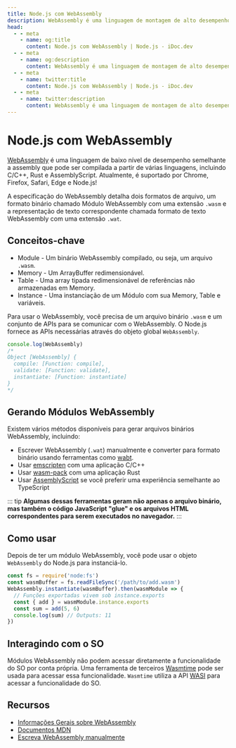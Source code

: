 ```yaml
---
title: Node.js com WebAssembly
description: WebAssembly é uma linguagem de montagem de alto desempenho que pode ser compilada a partir de vários idiomas, incluindo C/C++, Rust e AssemblyScript. O Node.js fornece as APIs necessárias por meio do objeto WebAssembly global para se comunicar com WebAssembly.
head:
  - - meta
    - name: og:title
      content: Node.js com WebAssembly | Node.js - iDoc.dev
  - - meta
    - name: og:description
      content: WebAssembly é uma linguagem de montagem de alto desempenho que pode ser compilada a partir de vários idiomas, incluindo C/C++, Rust e AssemblyScript. O Node.js fornece as APIs necessárias por meio do objeto WebAssembly global para se comunicar com WebAssembly.
  - - meta
    - name: twitter:title
      content: Node.js com WebAssembly | Node.js - iDoc.dev
  - - meta
    - name: twitter:description
      content: WebAssembly é uma linguagem de montagem de alto desempenho que pode ser compilada a partir de vários idiomas, incluindo C/C++, Rust e AssemblyScript. O Node.js fornece as APIs necessárias por meio do objeto WebAssembly global para se comunicar com WebAssembly.
---
```



# Node.js com WebAssembly

[WebAssembly](https://webassembly.org/) é uma linguagem de baixo nível de desempenho semelhante a assembly que pode ser compilada a partir de várias linguagens, incluindo C/C++, Rust e AssemblyScript. Atualmente, é suportado por Chrome, Firefox, Safari, Edge e Node.js!

A especificação do WebAssembly detalha dois formatos de arquivo, um formato binário chamado Módulo WebAssembly com uma extensão `.wasm` e a representação de texto correspondente chamada formato de texto WebAssembly com uma extensão `.wat`.

## Conceitos-chave

- Module - Um binário WebAssembly compilado, ou seja, um arquivo `.wasm`.
- Memory - Um ArrayBuffer redimensionável.
- Table - Uma array tipada redimensionável de referências não armazenadas em Memory.
- Instance - Uma instanciação de um Módulo com sua Memory, Table e variáveis.

Para usar o WebAssembly, você precisa de um arquivo binário `.wasm` e um conjunto de APIs para se comunicar com o WebAssembly. O Node.js fornece as APIs necessárias através do objeto global `WebAssembly`.

```javascript
console.log(WebAssembly)
/*
Object [WebAssembly] {
  compile: [Function: compile],
  validate: [Function: validate],
  instantiate: [Function: instantiate]
}
*/
```

## Gerando Módulos WebAssembly

Existem vários métodos disponíveis para gerar arquivos binários WebAssembly, incluindo:

- Escrever WebAssembly (`.wat`) manualmente e converter para formato binário usando ferramentas como [wabt](https://github.com/WebAssembly/wabt).
- Usar [emscripten](https://github.com/emscripten-core/emscripten) com uma aplicação C/C++
- Usar [wasm-pack](https://github.com/rustwasm/wasm-pack) com uma aplicação Rust
- Usar [AssemblyScript](https://github.com/AssemblyScript/assemblyscript) se você preferir uma experiência semelhante ao TypeScript

::: tip
**Algumas dessas ferramentas geram não apenas o arquivo binário, mas também o código JavaScript "glue" e os arquivos HTML correspondentes para serem executados no navegador.**
:::

## Como usar

Depois de ter um módulo WebAssembly, você pode usar o objeto `WebAssembly` do Node.js para instanciá-lo.

```javascript
const fs = require('node:fs')
const wasmBuffer = fs.readFileSync('/path/to/add.wasm')
WebAssembly.instantiate(wasmBuffer).then(wasmModule => {
  // Funções exportadas vivem sob instance.exports
  const { add } = wasmModule.instance.exports
  const sum = add(5, 6)
  console.log(sum) // Outputs: 11
})
```


## Interagindo com o SO

Módulos WebAssembly não podem acessar diretamente a funcionalidade do SO por conta própria. Uma ferramenta de terceiros [Wasmtime](https://github.com/bytecodealliance/wasmtime) pode ser usada para acessar essa funcionalidade. `Wasmtime` utiliza a API [WASI](https://github.com/WebAssembly/WASI) para acessar a funcionalidade do SO.

## Recursos

- [Informações Gerais sobre WebAssembly](https://webassembly.org/)
- [Documentos MDN](https://developer.mozilla.org/en-US/docs/WebAssembly)
- [Escreva WebAssembly manualmente](https://webassembly.github.io/spec/core/text/index.html)

